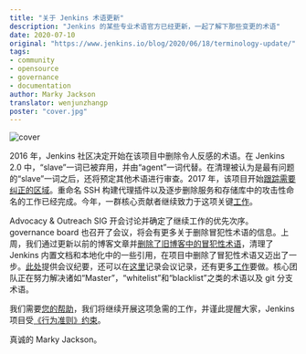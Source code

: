 ```yaml
---
title: "关于 Jenkins 术语更新"
description: "Jenkins 的某些专业术语官方已经更新，一起了解下那些变更的术语"
date: 2020-07-10
original: "https://www.jenkins.io/blog/2020/06/18/terminology-update/"
tags:
- community
- opensource
- governance
- documentation
author: Marky Jackson
translator: wenjunzhangp
poster: "cover.jpg"
---
```


![cover](cover.jpg)

2016 年，Jenkins 社区决定开始在该项目中删除令人反感的术语。在 Jenkins 2.0 中，“slave”一词已被弃用，并由“agent”一词代替。在清理被认为是最有问题的“slave”一词之后，还将预定其他术语进行审查。2017 年，该项目开始[跟踪需要纠正的区域](https://issues.jenkins-ci.org/browse/JENKINS-42816)。重命名 SSH 构建代理插件以及逐步删除服务和存储库中的攻击性命名的工作已经完成。今年，一群核心贡献者继续致力于这项关键[工作](https://www.jenkins.io/blog/2020/05/06/docker-agent-image-renaming/)。

Advocacy & Outreach SIG 开会讨论并确定了继续工作的优先次序。governance board 也召开了会议，将会有更多关于删除冒犯性术语的信息。上周，我们通过更新以前的博客文章并[删除了旧博客中的冒犯性术语](https://github.com/jenkins-infra/jenkins.io/pull/3447)，清理了 Jenkins 内置文档和本地化中的一些引用，在项目中删除了冒犯性术语又迈出了一步。[此处](https://docs.google.com/document/d/1K5dTSqe56chFhDSGNfg_MCy-LmseUs_S3ys_tg60sTs/edit)提供会议纪要，还可以在[这里](https://www.youtube.com/watch?v=hGZ1CvkmZXU)记录会议记录，还有更多[工作](https://groups.google.com/forum/#!topic/jenkinsci-dev/CLR55wMZwZ8)要做。核心团队正在努力解决诸如“Master”，“whitelist”和“blacklist”之类的术语以及 git 分支术语。

我们需要[您的帮助](https://www.jenkins.io/participate/)，我们将继续开展这项急需的工作，并谨此提醒大家，Jenkins 项目受[《行为准则》约束](https://www.jenkins.io/project/conduct/)。

真诚的 Marky Jackson。